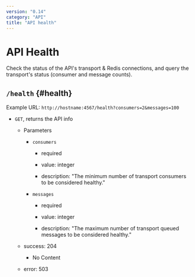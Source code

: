 ```yaml
---
version: "0.14"
category: "API"
title: "API health"
---
```


# API Health

Check the status of the API's transport & Redis connections, and query
the transport's status (consumer and message counts).

## `/health` {#health}

Example URL: `http://hostname:4567/health?consumers=2&messages=100`

* `GET`, returns the API info

  - Parameters

    - `consumers`

      - required

      - value: integer

      - description:  "The minimum number of transport consumers to be considered healthy."

    - `messages`

      - required

      - value: integer

      - description: "The maximum number of transport queued messages to be considered healthy."

  - success: 204
      - No Content

  - error: 503

